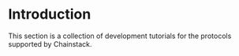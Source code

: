 # Introduction

This section is a collection of development tutorials for the protocols supported by Chainstack.
